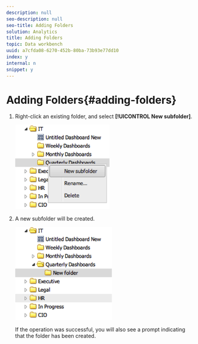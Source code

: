 ```yaml
---
description: null
seo-description: null
seo-title: Adding Folders
solution: Analytics
title: Adding Folders
topic: Data workbench
uuid: a7cfda08-6270-452b-80ba-73b93e77dd10
index: y
internal: n
snippet: y
---
```


# Adding Folders{#adding-folders}

1. Right-click an existing folder, and select **[!UICONTROL New subfolder]**.

   ![](assets/new_subfolder_1.png)

1. A new subfolder will be created.

   ![](assets/new_subfolder_2.png)

   If the operation was successful, you will also see a prompt indicating that the folder has been created. 
